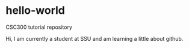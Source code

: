 # hello-world
CSC300 tutorial repository

Hi, I am currently a student at SSU and am learning a little about github. 
